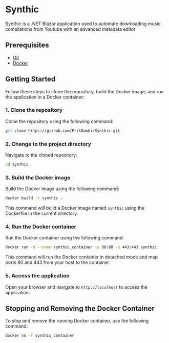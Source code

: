 # Synthic

Synthic is a .NET Blazor application used to automate downloading music compilations from Youtube with an advanced metadata editor

## Prerequisites

- [Git](https://git-scm.com/downloads)
- [Docker](https://www.docker.com/products/docker-desktop)

## Getting Started

Follow these steps to clone the repository, build the Docker image, and run the application in a Docker container:

### 1. Clone the repository

Clone the repository using the following command:

```bash
git clone https://github.com/ErikDombi/Synthic.git
```

### 2. Change to the project directory

Navigate to the cloned repository:

```bash
cd Synthic
```

### 3. Build the Docker image

Build the Docker image using the following command:

```bash
docker build -t synthic .
```

This command will build a Docker image named `synthic` using the Dockerfile in the current directory.

### 4. Run the Docker container

Run the Docker container using the following command:

```bash
docker run -d --name synthic_container -p 80:80 -p 443:443 synthic
```

This command will run the Docker container in detached mode and map ports 80 and 443 from your host to the container.

### 5. Access the application

Open your browser and navigate to `http://localhost` to access the application.

## Stopping and Removing the Docker Container

To stop and remove the running Docker container, use the following command:

```bash
docker rm -f synthic_container
```